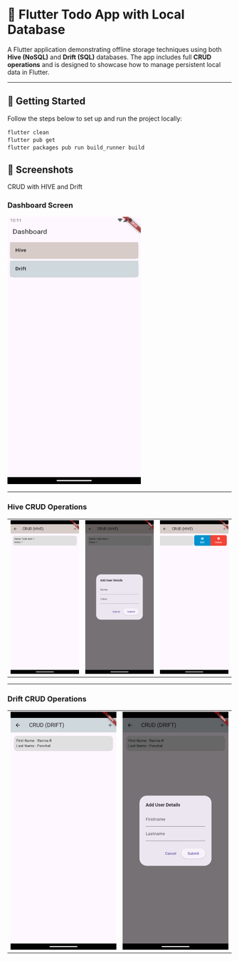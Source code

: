 # 📝 Flutter Todo App with Local Database

A Flutter application demonstrating offline storage techniques using both **Hive (NoSQL)** and **Drift (SQL)** databases. The app includes full **CRUD operations** and is designed to showcase how to manage persistent local data in Flutter.

---

## 🚀 Getting Started

Follow the steps below to set up and run the project locally:

```bash
flutter clean
flutter pub get
flutter packages pub run build_runner build

```

## 📸 Screenshots

CRUD with HIVE and Drift

### Dashboard Screen
<img src="assets/screenshots/dashboard.png" alt="Dashboard" width="300" height="600"/>

---

### Hive CRUD Operations

<table>
  <tr>
    <td><img src="assets/screenshots/hive_page.png" alt="Hive Page" width="300"/></td>
    <td><img src="assets/screenshots/hive_add_item.png" alt="Add Hive Item" width="300"/></td>
    <td><img src="assets/screenshots/hive_edit_delete.png" alt="Edit/Delete Hive Item" width="300"/></td>
  </tr>
</table>

---

### Drift CRUD Operations

<table>
  <tr>
    <td><img src="assets/screenshots/drift_page.png" alt="Drift Page" width="300"/></td>
    <td><img src="assets/screenshots/drift_add_user.png" alt="Add Drift User" width="300"/></td>
  </tr>
</table>


